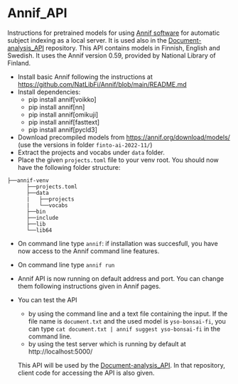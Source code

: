 # Annif_API
Instructions for pretrained models for using [Annif software](https://annif.org/) for automatic subject indexing as a local server. It is used also in the [Document-analysis_API](https://github.com/DALAI-project/Document-analysis_API) repository.
This API contains models in Finnish, English and Swedish. It uses the Annif version 0.59, provided by National Library of Finland. 
- Install basic Annif following the instructions at https://github.com/NatLibFi/Annif/blob/main/README.md
- Install dependencies:
  - pip install annif[voikko]
  - pip install annif[nn]
  - pip install annif[omikuji]
  - pip install annif[fasttext]
  - pip install annif[pycld3]
- Download precompiled models from https://annif.org/download/models/ (use the versions in folder `finto-ai-2022-11/`)
- Extract the projects and vocabs under `data` folder.
- Place the given `projects.toml` file to your venv root. You should now have the following folder structure:
```
├──annif-venv 
      ├──projects.toml
      ├──data
      |   ├──projects
      |   └──vocabs
      ├──bin
      ├──include
      ├──lib
      └──lib64
```
- On command line type `annif`: if installation was succesfull, you have now access to the Annif command line features.
- On command line type `annif run`
- Annif API is now running on default address and port. You can change them following instructions given in Annif pages.
- You can test the API
  - by using the command line and a text file containing the input. If the file name is `document.txt` and the used model is `yso-bonsai-fi`, you can type `cat document.txt | annif suggest yso-bonsai-fi` in the command line.
  - by using the test server which is running by default at http://localhost:5000/ 

  This API will be used by the [Document-analysis_API](https://github.com/DALAI-project/Document-analysis_API). In that repository, client code for accessing the API is also given.
